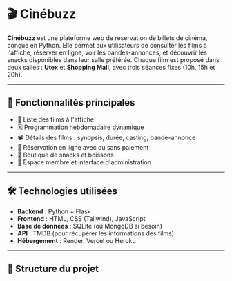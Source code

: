 # 🎬 Cinébuzz

**Cinébuzz** est une plateforme web de réservation de billets de cinéma, conçue en Python. Elle permet aux utilisateurs de consulter les films à l'affiche, réserver en ligne, voir les bandes-annonces, et découvrir les snacks disponibles dans leur salle préférée. Chaque film est proposé dans deux salles&nbsp;: **Utex** et **Shopping Mall**, avec trois séances fixes (10h, 15h et 20h).

---

## 🚀 Fonctionnalités principales

- 🎥 Liste des films à l'affiche
- 🗓️ Programmation hebdomadaire dynamique
- 📽️ Détails des films : synopsis, durée, casting, bande-annonce
- 🛒 Réservation en ligne avec ou sans paiement
- 🍿 Boutique de snacks et boissons
- 👤 Espace membre et interface d'administration

---

## 🛠️ Technologies utilisées

- **Backend** : Python + Flask
- **Frontend** : HTML, CSS (Tailwind), JavaScript
- **Base de données** : SQLite (ou MongoDB si besoin)
- **API** : TMDB (pour récupérer les informations des films)
- **Hébergement** : Render, Vercel ou Heroku

---

## 📁 Structure du projet

